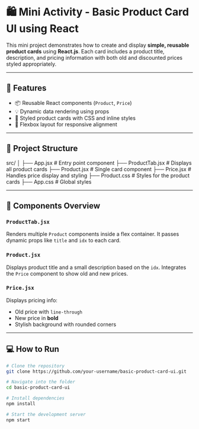 # 🛍️ Mini Activity - Basic Product Card UI using React

This mini project demonstrates how to create and display **simple, reusable product cards** using **React.js**. Each card includes a product title, description, and pricing information with both old and discounted prices styled appropriately.

---

## 🚀 Features

- 📦 Reusable React components (`Product`, `Price`)
- 💡 Dynamic data rendering using props
- 🎨 Styled product cards with CSS and inline styles
- 🧱 Flexbox layout for responsive alignment

---

## 📂 Project Structure

src/
│
├── App.jsx # Entry point component
├── ProductTab.jsx # Displays all product cards
├── Product.jsx # Single card component
├── Price.jsx # Handles price display and styling
├── Product.css # Styles for the product cards
├── App.css # Global styles


---

## 🧩 Components Overview

### `ProductTab.jsx`
Renders multiple `Product` components inside a flex container. It passes dynamic props like `title` and `idx` to each card.

### `Product.jsx`
Displays product title and a small description based on the `idx`. Integrates the `Price` component to show old and new prices.

### `Price.jsx`
Displays pricing info:
- Old price with `line-through`
- New price in **bold**
- Stylish background with rounded corners

---

## 💻 How to Run

```bash
# Clone the repository
git clone https://github.com/your-username/basic-product-card-ui.git

# Navigate into the folder
cd basic-product-card-ui

# Install dependencies
npm install

# Start the development server
npm start
